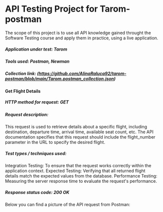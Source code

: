 # API Testing Project for Tarom-postman

 The scope of this project is to use all API knowledge gained throught the Software Testing course and apply them in practice, using a live application.

##### Application under test: Tarom

##### Tools used: Postman, Newman

##### Collection link: (https://github.com/AlinaRaluca92/tarom-postman/blob/main/Tarom.postman_collection.json)

#### Get Flight Details

##### HTTP method for request: GET

##### Request description: 
This request is used to retrieve details about a specific flight, including destination, departure time, arrival time, available seat count, etc. The API documentation specifies that this request should include the flight_number parameter in the URL to specify the desired flight.

##### Test types / techniques used:  
Integration Testing: To ensure that the request works correctly within the application context.
Expected Testing: Verifying that all returned flight details match the expected values from the database.
Performance Testing: Measuring the server response time to evaluate the request's performance.
##### Response status code: 200 OK

Below you can find a picture of the API request from Postman:


